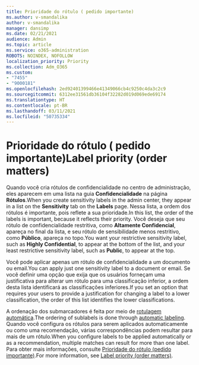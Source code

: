 ```yaml
---
title: Prioridade do rótulo ( pedido importante)
ms.author: v-smandalika
author: v-smandalika
manager: dansimp
ms.date: 02/21/2021
audience: Admin
ms.topic: article
ms.service: o365-administration
ROBOTS: NOINDEX, NOFOLLOW
localization_priority: Priority
ms.collection: Adm_O365
ms.custom:
- "7455"
- "9000181"
ms.openlocfilehash: 2ed92401399466e41349066cb4c9250c4da3c2c9
ms.sourcegitcommit: 6312ee31561db36104f32282d019d069ede69174
ms.translationtype: HT
ms.contentlocale: pt-BR
ms.lasthandoff: 03/11/2021
ms.locfileid: "50735334"
---
```

# <a name="label-priority-order-matters"></a><span data-ttu-id="58531-102">Prioridade do rótulo ( pedido importante)</span><span class="sxs-lookup"><span data-stu-id="58531-102">Label priority (order matters)</span></span>

<span data-ttu-id="58531-103">Quando você cria rótulos de confidencialidade no centro de administração, eles aparecem em uma lista na guia **Confidencialidade** na página **Rótulos**.</span><span class="sxs-lookup"><span data-stu-id="58531-103">When you create sensitivity labels in the admin center, they appear in a list on the **Sensitivity** tab on the **Labels** page.</span></span> <span data-ttu-id="58531-104">Nessa lista, a ordem dos rótulos é importante, pois reflete a sua prioridade.</span><span class="sxs-lookup"><span data-stu-id="58531-104">In this list, the order of the labels is important, because it reflects their priority.</span></span> <span data-ttu-id="58531-105">Você deseja que seu rótulo de confidencialidade restritiva, como **Altamente Confidencial**, apareça no final da lista, e seu rótulo de sensibilidade menos restritivo, como **Público**, apareça no topo.</span><span class="sxs-lookup"><span data-stu-id="58531-105">You want your restrictive sensitivity label, such as **Highly Confidential**, to appear at the bottom of the list, and your least restrictive sensitivity label, such as **Public**, to appear at the top.</span></span>

<span data-ttu-id="58531-106">Você pode aplicar apenas um rótulo de confidencialidade a um documento ou email.</span><span class="sxs-lookup"><span data-stu-id="58531-106">You can apply just one sensitivity label to a document or email.</span></span> <span data-ttu-id="58531-107">Se você definir uma opção que exija que os usuários forneçam uma justificativa para alterar um rótulo para uma classificação inferior, a ordem desta lista identificará as classificações inferiores.</span><span class="sxs-lookup"><span data-stu-id="58531-107">If you set an option that requires your users to provide a justification for changing a label to a lower classification, the order of this list identifies the lower classifications.</span></span>

<span data-ttu-id="58531-108">A ordenação dos submarcadores é feita por meio de [rotulagem automática](https://docs.microsoft.com/microsoft-365/compliance/apply-sensitivity-label-automatically).</span><span class="sxs-lookup"><span data-stu-id="58531-108">The ordering of sublabels is done through [automatic labeling](https://docs.microsoft.com/microsoft-365/compliance/apply-sensitivity-label-automatically).</span></span> <span data-ttu-id="58531-109">Quando você configura os rótulos para serem aplicados automaticamente ou como uma recomendação, várias correspondências podem resultar para mais de um rótulo.</span><span class="sxs-lookup"><span data-stu-id="58531-109">When you configure labels to be applied automatically or as a recommendation, multiple matches can result for more than one label.</span></span> <span data-ttu-id="58531-110">Para obter mais informações, consulte [Prioridade do rótulo (pedido importante)](https://docs.microsoft.com/microsoft-365/compliance/sensitivity-labels).</span><span class="sxs-lookup"><span data-stu-id="58531-110">For more information, see [Label priority (order matters)](https://docs.microsoft.com/microsoft-365/compliance/sensitivity-labels).</span></span>